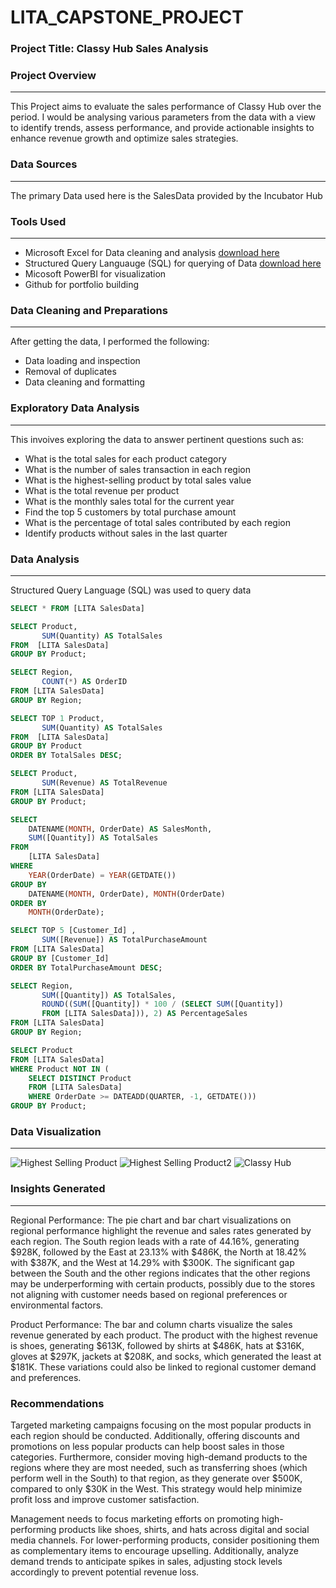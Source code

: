 # LITA_CAPSTONE_PROJECT

### Project Title: Classy Hub Sales Analysis

### Project Overview
---
This Project aims to evaluate the sales performance of Classy Hub over the period. I would be analysing various parameters from the data with a view to identify trends, assess performance, and provide actionable insights to enhance revenue growth and optimize sales strategies.

### Data Sources
---
The primary Data used here is the SalesData provided by the Incubator Hub

### Tools Used
---
- Microsoft Excel for Data cleaning and analysis [download here](https://1drv.ms/x/c/3d767624932c4481/ERzDuN5kbpFDi2Wqln3uMh8BWO5GXEt1kxtKwOh4drFSsQ?e=pAxWru)
- Structured Query Languauge (SQL) for querying of Data [download here](https://1drv.ms/w/c/3d767624932c4481/Ef7LsocSyQNPtM0sxBkDodkBWGGN3mfFNM7SJ3Qck1IYZQ?e=UTUKSO)
- Micosoft PowerBI for visualization
- Github for portfolio building

### Data Cleaning and Preparations
----
After getting the data, I performed the following:
- Data loading and inspection
- Removal of duplicates
- Data cleaning and formatting

### Exploratory Data Analysis
---
This invoives exploring the data to answer pertinent questions such as:
- What is the total sales for each product category
- What is the number of sales transaction in each region
- What is the highest-selling product by total sales value
- What is the total revenue per product
- What is the monthly sales total for the current year
- Find the top 5 customers by total purchase amount
- What is the percentage of total sales contributed by each region
- Identify products without sales in the last quarter

### Data Analysis
---
Structured Query Language (SQL) was used to query data
```SQL
SELECT * FROM [LITA SalesData]
```
```SQL
SELECT Product, 
       SUM(Quantity) AS TotalSales
FROM  [LITA SalesData] 
GROUP BY Product;
```
```SQL
SELECT Region, 
       COUNT(*) AS OrderID
FROM [LITA SalesData]
GROUP BY Region;
```
```SQL
SELECT TOP 1 Product, 
       SUM(Quantity) AS TotalSales
FROM  [LITA SalesData]
GROUP BY Product
ORDER BY TotalSales DESC;
```
```SQL
SELECT Product, 
       SUM(Revenue) AS TotalRevenue
FROM [LITA SalesData]
GROUP BY Product;
```
```SQL
SELECT 
    DATENAME(MONTH, OrderDate) AS SalesMonth, 
    SUM([Quantity]) AS TotalSales
FROM 
    [LITA SalesData]
WHERE 
    YEAR(OrderDate) = YEAR(GETDATE()) 
GROUP BY 
    DATENAME(MONTH, OrderDate), MONTH(OrderDate)
ORDER BY 
    MONTH(OrderDate);
```
```SQL
SELECT TOP 5 [Customer_Id] , 
       SUM([Revenue]) AS TotalPurchaseAmount
FROM [LITA SalesData]
GROUP BY [Customer_Id]
ORDER BY TotalPurchaseAmount DESC;
```
```SQL
SELECT Region, 
       SUM([Quantity]) AS TotalSales, 
       ROUND((SUM([Quantity]) * 100 / (SELECT SUM([Quantity])
	   FROM [LITA SalesData])), 2) AS PercentageSales
FROM [LITA SalesData]
GROUP BY Region;
```
```SQL
SELECT Product
FROM [LITA SalesData]
WHERE Product NOT IN (
    SELECT DISTINCT Product
    FROM [LITA SalesData]
    WHERE OrderDate >= DATEADD(QUARTER, -1, GETDATE()))
GROUP BY Product;
```
### Data Visualization
---
![Highest Selling Product](https://github.com/user-attachments/assets/d387fcee-6076-4109-b514-4a2cbca77a87)
![Highest Selling Product2](https://github.com/user-attachments/assets/c80c59b3-e46f-4468-a6e6-69589af376d6)
![Classy Hub](https://github.com/user-attachments/assets/f02312fd-38c1-4a07-b70b-989d6fe30825)

### Insights Generated
---
Regional Performance:
The pie chart and bar chart visualizations on regional performance highlight the revenue and sales rates generated by each region. The South region leads with a rate of 44.16%, generating $928K, followed by the East at 23.13% with $486K, the North at 18.42% with $387K, and the West at 14.29% with $300K. The significant gap between the South and the other regions indicates that the other regions may be underperforming with certain products, possibly due to the stores not aligning with customer needs based on regional preferences or environmental factors.

Product Performance:
The bar and column charts visualize the sales revenue generated by each product. The product with the highest revenue is shoes, generating $613K, followed by shirts at $486K, hats at $316K, gloves at $297K, jackets at $208K, and socks, which generated the least at $181K. These variations could also be linked to regional customer demand and preferences.

### Recommendations
Targeted marketing campaigns focusing on the most popular products in each region should be conducted. Additionally, offering discounts and promotions on less popular products can help boost sales in those categories. Furthermore, consider moving high-demand products to the regions where they are most needed, such as transferring shoes (which perform well in the South) to that region, as they generate over $500K, compared to only $30K in the West. This strategy would help minimize profit loss and improve customer satisfaction.

Management needs to focus marketing efforts on promoting high-performing products like shoes, shirts, and hats across digital and social media channels. For lower-performing products, consider positioning them as complementary items to encourage upselling. Additionally, analyze demand trends to anticipate spikes in sales, adjusting stock levels accordingly to prevent potential revenue loss.
